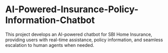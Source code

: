 # AI-Powered-Insurance-Policy-Information-Chatbot
This project develops an AI-powered chatbot for SBI Home Insurance, providing users with real-time assistance, policy information, and seamless escalation to human agents when needed.
